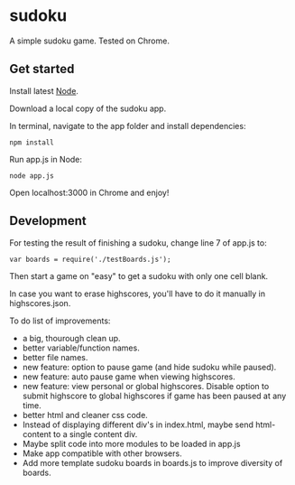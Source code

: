 # sudoku
A simple sudoku game. Tested on Chrome.

<h2>Get started</h2>

Install latest <a href="https://nodejs.org/en/">Node</a>.

Download a local copy of the sudoku app.

In terminal, navigate to the app folder and install dependencies:

<code>npm install</code>

Run app.js in Node:

<code>node app.js</code>

Open localhost:3000 in Chrome and enjoy!

<h2>Development</h2>

For testing the result of finishing a sudoku, change line 7 of app.js to:

<code>var boards = require('./testBoards.js');</code>

Then start a game on "easy" to get a sudoku with only one cell blank.

In case you want to erase highscores, you'll have to do it manually in highscores.json.

To do list of improvements:
<ul>
  <li>a big, thourough clean up.</li>
  <li>better variable/function names.</li>
  <li>better file names.</li>
  <li>new feature: option to pause game (and hide sudoku while paused).</li>
  <li>new feature: auto pause game when viewing highscores.</li>
  <li>new feature: view personal or global highscores. Disable option to submit highscore to global highscores if game has been paused at any time.
  <li>better html and cleaner css code.</li>
  <li>Instead of displaying different div's in index.html, maybe send html-content to a single content div.</li>
  <li>Maybe split code into more modules to be loaded in app.js</li>
  <li>Make app compatible with other browsers.</li>
  <li>Add more template sudoku boards in boards.js to improve diversity of boards.</li>
</ul>
